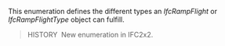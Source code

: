 ﻿This enumeration defines the different types an _IfcRampFlight_ or _IfcRampFlightType_ object can fulfill.

> HISTORY&nbsp; New enumeration in IFC2x2.